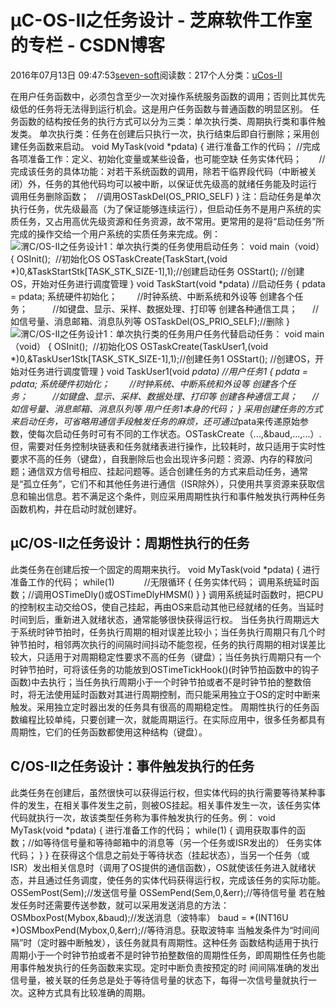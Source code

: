 
# μC-OS-Ⅱ之任务设计 -  芝麻软件工作室的专栏 - CSDN博客


2016年07月13日 09:47:53[seven-soft](https://me.csdn.net/softn)阅读数：217个人分类：[uCos-II																](https://blog.csdn.net/softn/article/category/6305029)



在用户任务函数中，必须包含至少一次对操作系统服务函数的调用；否则比其优先级低的任务将无法得到运行机会。这是用户任务函数与普通函数的明显区别。
任务函数的结构按任务的执行方式可以分为三类：单次执行类、周期执行类和事件触发类。
单次执行类：任务在创建后只执行一次，执行结束后即自行删除；采用创建任务函数来启动。
void MyTask(void *pdata)
{
进行准备工作的代码； //完成各项准备工作：定义、初始化变量或某些设备，也可能空缺
任务实体代码；       //完成该任务的具体功能：对若干系统函数的调用，除若干临界段代码（中断被关闭）外，任务的其他代码均可以被中断，以保证优先级高的就绪任务能及时运行
调用任务删除函数；   //调用OSTaskDel(OS_PRIO_SELF)
}
注：启动任务是单次执行任务，优先级最高（为了保证能够连续运行），但启动任务不是用户系统的实质任务，又占用高优先级资源和任务资源，故不常用。更常用的是将“启动任务”所完成的操作交给一个用户系统的实质任务来完成。例：
![渭C/OS-Ⅱ之任务设计1：单次执行类的任务](http://www.sinaimg.cn/uc/myshow/blog/misc/gif/E___6732EN00SIGG.gif)使用启动任务：
void main（void）
{
OSInit();  //初始化OS
OSTaskCreate(TaskStart,(void *)0,&TaskStartStk[TASK_STK_SIZE-1],1);//创建启动任务
OSStart(); //创建OS，开始对任务进行调度管理
}
void TaskStart(void *pdata) //启动任务
{
pdata = pdata;
系统硬件初始化；        //时钟系统、中断系统和外设等
创建各个任务；          //如键盘、显示、采样、数据处理、打印等
创建各种通信工具；      //如信号量、消息邮箱、消息队列等
OSTaskDel(OS_PRIO_SELF);//删除
}
![渭C/OS-Ⅱ之任务设计1：单次执行类的任务](http://www.sinaimg.cn/uc/myshow/blog/misc/gif/E___6731EN00SIGG.gif)用户任务代替启动任务：
void main（void）
{
OSInit();  //初始化OS
OSTaskCreate(TaskUser1,(void *)0,&TaskUser1Stk[TASK_STK_SIZE-1],1);//创建任务1
OSStart(); //创建OS，开始对任务进行调度管理
}
void TaskUser1(void *pdata) //用户任务1
{
pdata = pdata;
系统硬件初始化；        //时钟系统、中断系统和外设等
创建各个任务；          //如键盘、显示、采样、数据处理、打印等
创建各种通信工具；      //如信号量、消息邮箱、消息队列等
用户任务1本身的代码；
}
采用创建任务的方式来启动任务，可省略用通信手段触发任务的麻烦，还可通过*pata来传递原始参数，使每次启动任务时可有不同的工作状态。OSTaskCreate（...,&baud,...,...）.
但，需要对任务控制块链表和任务就绪表进行操作，比较耗时，故只适用于实时性要求不高的任务（键盘），自我删除后也会出现许多问题：资源、内存的释放问题；通信双方信号相应、挂起问题等。适合创建任务的方式来启动任务，通常是“孤立任务”，它们不和其他任务进行通信（ISR除外），只使用共享资源来获取信息和输出信息。若不满足这个条件，则应采用周期性执行和事件触发执行两种任务函数机构，并在启动时就创建好。

## μC/OS-Ⅱ之任务设计：周期性执行的任务
此类任务在创建后按一个固定的周期来执行。
void MyTask(void *pdata)
{
进行准备工作的代码；
while(1)            //无限循环
{
任务实体代码；
调用系统延时函数；//调用OSTimeDly()或OSTimeDlyHMSM()
}
}
调用系统延时函数时，把CPU的控制权主动交给OS，使自己挂起，再由OS来启动其他已经就绪的任务。当延时时间到后，重新进入就绪状态，通常能够很快获得运行权。
当任务执行周期远大于系统时钟节拍时，任务执行周期的相对误差比较小；当任务执行周期只有几个时钟节拍时，相邻两次执行的间隔时间抖动不能忽视，任务的执行周期的相对误差比较大，只适用于对周期稳定性要求不高的任务（键盘）；当任务执行周期只有一个时钟节拍时，可将该任务的功能放到OSTimeTickHook()(时钟节拍函数中的钩子函数)中去执行；当任务执行周期小于一个时钟节拍或者不是时钟节拍的整数倍时，将无法使用延时函数对其进行周期控制，而只能采用独立于OS的定时中断来触发。采用独立定时器出发的任务具有很高的周期稳定性。
周期性执行的任务函数编程比较单纯，只要创建一次，就能周期运行。在实际应用中，很多任务都具有周期性，它们的任务函数都使用这种结构（键盘）。
## C/OS-Ⅱ之任务设计：事件触发执行的任务
此类任务在创建后，虽然很快可以获得运行权，但实体代码的执行需要等待某种事件的发生，在相关事件发生之前，则被OS挂起。相关事件发生一次，该任务实体代码就执行一次，故该类型任务称为事件触发执行的任务。例：
void MyTask(void *pdata)
{
进行准备工作的代码；
while(1)
{
调用获取事件的函数；//如等待信号量和等待邮箱中的消息等（另一个任务或ISR发出的）
任务实体代码；
}
}
在获得这个信息之前处于等待状态（挂起状态），当另一个任务（或ISR）发出相关信息时（调用了OS提供的通信函数），OS就使该任务进入就绪状态，并且通过任务调度，使任务的实体代码获得运行权，完成该任务的实际功能。
OSSemPost(Sem);//发送信号量
OSSemPend(Sem,0,&err);//等待信号量
若在触发任务时还需要传送参数，就可以采用发送消息的方法：
OSMboxPost(Mybox,&baud);//发送消息（波特率）
baud = *(INT16U *)OSMboxPend(Mybox,0,&err);//等待消息。获取波特率
当触发条件为“时间间隔”时（定时器中断触发），该任务就具有周期性。这种任务 函数结构适用于执行周期小于一个时钟节拍或者不是时钟节拍整数倍的周期性任务，即周期性任务也能用事件触发执行的任务函数来实现。定时中断负责按预定的时 间间隔准确的发出信号量，被关联的任务总是处于等待信号量的状态下，每得一次信号量就执行一次。这种方式具有比较准确的周期。




